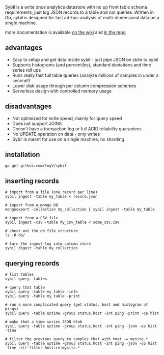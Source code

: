 Sybil is a write once analytics datastore with no up front table schema requirements;
just log JSON records to a table and run queries. Written in Go, sybil is
designed for fast ad-hoc analysis of multi-dimensional data on a single machine.

more documentation is available [on the wiki](http://github.com/logv/sybil/wiki)
and [in the repo](http://github.com/logv/sybil/blob/master/docs)


advantages
----------

  * Easy to setup and get data inside sybil - just pipe JSON on stdin to sybil
  * Supports histograms (and percentiles), standard deviations and time series roll ups
  * Runs really fast full table queries (analyze millions of samples in under a second!)
  * Lower disk usage through per column compression schemes
  * Serverless design with controlled memory usage

disadvantages
-------------

  * Not optimized for write speed, mainly for query speed
  * Does not support JOINS
  * Doesn't have a transaction log or full ACID reliability guarantees
  * No UPDATE operation on data - only writes
  * Sybil is meant for use on a single machine, no sharding

installation
------------

    go get github.com/logV/sybil


inserting records
-----------------

    # import from a file (one record per line)
    sybil ingest -table my_table < record.json

    # import from a mongo DB
    mongoexport -collection my_collection | sybil ingest -table my_table

    # import from a CSV file
    sybil ingest -csv -table my_csv_table < some_csv.csv

    # check out the db file structure
    ls -R db/

    # turn the ingest log into column store
    sybil digest -table my_collection


querying records
----------------

    # list tables
    sybil query -tables

    # query that table
    sybil query -table my_table -info
    sybil query -table my_table -print

    # run a more complicated query (get status, host and histogram of pings)
    sybil query -table uptime -group status,host -int ping -print -op hist

    # make that a time series JSON blob
    sybil query -table uptime -group status,host -int ping -json -op hist -time

    # filter the previous query to samples that with host ~= mysite.*
    sybil query -table uptime -group status,host -int ping -json -op hist -time -str-filter host:re:mysite.*
